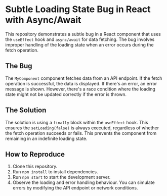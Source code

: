 # Subtle Loading State Bug in React with Async/Await

This repository demonstrates a subtle bug in a React component that uses the `useEffect` hook and `async/await` for data fetching. The bug involves improper handling of the loading state when an error occurs during the fetch operation.

## The Bug

The `MyComponent` component fetches data from an API endpoint.  If the fetch operation is successful, the data is displayed. If there's an error, an error message is shown.  However, there's a race condition where the loading state might not be updated correctly if the error is thrown.

## The Solution

The solution is using a `finally` block within the `useEffect` hook.  This ensures the `setLoading(false)` is always executed, regardless of whether the fetch operation succeeds or fails. This prevents the component from remaining in an indefinite loading state.

## How to Reproduce

1. Clone this repository.
2. Run `npm install` to install dependencies.
3. Run `npm start` to start the development server.
4. Observe the loading and error handling behaviour.  You can simulate errors by modifying the API endpoint or network conditions.
